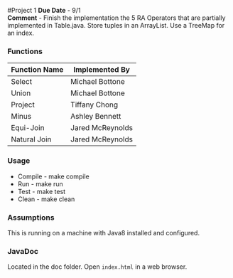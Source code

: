 #Project 1
<b>Due Date</b> - 9/1 <br />
<b>Comment</b> - Finish the implementation the 5 RA Operators that are partially implemented in Table.java. Store tuples in an ArrayList. Use a TreeMap for an index.

### Functions
| Function Name | Implemented By |
|----------------|---------------|
| Select  | Michael Bottone |
| Union  | Michael Bottone |
| Project  | Tiffany Chong |
| Minus  | Ashley Bennett |
| Equi-Join  | Jared McReynolds |
| Natural Join  | Jared McReynolds |

### Usage
- Compile - make compile
- Run - make run
- Test - make test
- Clean - make clean

### Assumptions
This is running on a machine with Java8 installed and configured.

### JavaDoc
Located in the doc folder. Open `index.html` in a web browser.
